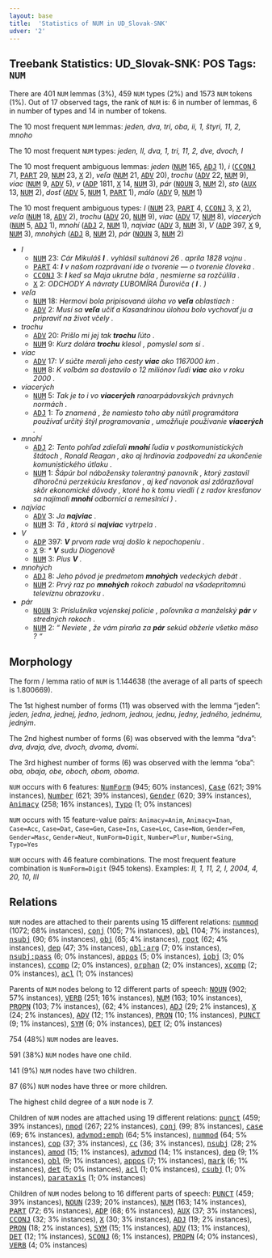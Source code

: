 ```yaml
---
layout: base
title:  'Statistics of NUM in UD_Slovak-SNK'
udver: '2'
---
```


## Treebank Statistics: UD_Slovak-SNK: POS Tags: `NUM`

There are 401 `NUM` lemmas (3%), 459 `NUM` types (2%) and 1573 `NUM` tokens (1%).
Out of 17 observed tags, the rank of `NUM` is: 6 in number of lemmas, 6 in number of types and 14 in number of tokens.

The 10 most frequent `NUM` lemmas: <em>jeden, dva, tri, oba, ii, 1, štyri, 11, 2, mnoho</em>

The 10 most frequent `NUM` types:  <em>jeden, II, dva, 1, tri, 11, 2, dve, dvoch, I</em>

The 10 most frequent ambiguous lemmas: <em>jeden</em> (<tt><a href="sk_snk-pos-NUM.html">NUM</a></tt> 165, <tt><a href="sk_snk-pos-ADJ.html">ADJ</a></tt> 1), <em>i</em> (<tt><a href="sk_snk-pos-CCONJ.html">CCONJ</a></tt> 71, <tt><a href="sk_snk-pos-PART.html">PART</a></tt> 29, <tt><a href="sk_snk-pos-NUM.html">NUM</a></tt> 23, <tt><a href="sk_snk-pos-X.html">X</a></tt> 2), <em>veľa</em> (<tt><a href="sk_snk-pos-NUM.html">NUM</a></tt> 21, <tt><a href="sk_snk-pos-ADV.html">ADV</a></tt> 20), <em>trochu</em> (<tt><a href="sk_snk-pos-ADV.html">ADV</a></tt> 22, <tt><a href="sk_snk-pos-NUM.html">NUM</a></tt> 9), <em>viac</em> (<tt><a href="sk_snk-pos-NUM.html">NUM</a></tt> 9, <tt><a href="sk_snk-pos-ADV.html">ADV</a></tt> 5), <em>v</em> (<tt><a href="sk_snk-pos-ADP.html">ADP</a></tt> 1811, <tt><a href="sk_snk-pos-X.html">X</a></tt> 14, <tt><a href="sk_snk-pos-NUM.html">NUM</a></tt> 3), <em>pár</em> (<tt><a href="sk_snk-pos-NOUN.html">NOUN</a></tt> 3, <tt><a href="sk_snk-pos-NUM.html">NUM</a></tt> 2), <em>sto</em> (<tt><a href="sk_snk-pos-AUX.html">AUX</a></tt> 13, <tt><a href="sk_snk-pos-NUM.html">NUM</a></tt> 2), <em>dosť</em> (<tt><a href="sk_snk-pos-ADV.html">ADV</a></tt> 5, <tt><a href="sk_snk-pos-NUM.html">NUM</a></tt> 1, <tt><a href="sk_snk-pos-PART.html">PART</a></tt> 1), <em>málo</em> (<tt><a href="sk_snk-pos-ADV.html">ADV</a></tt> 9, <tt><a href="sk_snk-pos-NUM.html">NUM</a></tt> 1)

The 10 most frequent ambiguous types:  <em>I</em> (<tt><a href="sk_snk-pos-NUM.html">NUM</a></tt> 23, <tt><a href="sk_snk-pos-PART.html">PART</a></tt> 4, <tt><a href="sk_snk-pos-CCONJ.html">CCONJ</a></tt> 3, <tt><a href="sk_snk-pos-X.html">X</a></tt> 2), <em>veľa</em> (<tt><a href="sk_snk-pos-NUM.html">NUM</a></tt> 18, <tt><a href="sk_snk-pos-ADV.html">ADV</a></tt> 2), <em>trochu</em> (<tt><a href="sk_snk-pos-ADV.html">ADV</a></tt> 20, <tt><a href="sk_snk-pos-NUM.html">NUM</a></tt> 9), <em>viac</em> (<tt><a href="sk_snk-pos-ADV.html">ADV</a></tt> 17, <tt><a href="sk_snk-pos-NUM.html">NUM</a></tt> 8), <em>viacerých</em> (<tt><a href="sk_snk-pos-NUM.html">NUM</a></tt> 5, <tt><a href="sk_snk-pos-ADJ.html">ADJ</a></tt> 1), <em>mnohí</em> (<tt><a href="sk_snk-pos-ADJ.html">ADJ</a></tt> 2, <tt><a href="sk_snk-pos-NUM.html">NUM</a></tt> 1), <em>najviac</em> (<tt><a href="sk_snk-pos-ADV.html">ADV</a></tt> 3, <tt><a href="sk_snk-pos-NUM.html">NUM</a></tt> 3), <em>V</em> (<tt><a href="sk_snk-pos-ADP.html">ADP</a></tt> 397, <tt><a href="sk_snk-pos-X.html">X</a></tt> 9, <tt><a href="sk_snk-pos-NUM.html">NUM</a></tt> 3), <em>mnohých</em> (<tt><a href="sk_snk-pos-ADJ.html">ADJ</a></tt> 8, <tt><a href="sk_snk-pos-NUM.html">NUM</a></tt> 2), <em>pár</em> (<tt><a href="sk_snk-pos-NOUN.html">NOUN</a></tt> 3, <tt><a href="sk_snk-pos-NUM.html">NUM</a></tt> 2)


* <em>I</em>
  * <tt><a href="sk_snk-pos-NUM.html">NUM</a></tt> 23: <em>Cár Mikuláš <b>I</b> . vyhlásil sultánovi 26 . apríla 1828 vojnu .</em>
  * <tt><a href="sk_snk-pos-PART.html">PART</a></tt> 4: <em><b>I</b> v našom rozprávaní ide o tvorenie — o tvorenie človeka .</em>
  * <tt><a href="sk_snk-pos-CCONJ.html">CCONJ</a></tt> 3: <em><b>I</b> keď sa Maja ukrutne bála , nesmierne sa rozčúlila .</em>
  * <tt><a href="sk_snk-pos-X.html">X</a></tt> 2: <em>ODCHODY A návraty ĽUBOMÍRA Ďuroviča ( <b>I</b> . )</em>
* <em>veľa</em>
  * <tt><a href="sk_snk-pos-NUM.html">NUM</a></tt> 18: <em>Hermovi bola pripisovaná úloha vo <b>veľa</b> oblastiach :</em>
  * <tt><a href="sk_snk-pos-ADV.html">ADV</a></tt> 2: <em>Musí sa <b>veľa</b> učiť a Kasandrinou úlohou bolo vychovať ju a pripraviť na život včely .</em>
* <em>trochu</em>
  * <tt><a href="sk_snk-pos-ADV.html">ADV</a></tt> 20: <em>Prišlo mi jej tak <b>trochu</b> ľúto .</em>
  * <tt><a href="sk_snk-pos-NUM.html">NUM</a></tt> 9: <em>Kurz dolára <b>trochu</b> klesol , pomyslel som si .</em>
* <em>viac</em>
  * <tt><a href="sk_snk-pos-ADV.html">ADV</a></tt> 17: <em>V súčte merali jeho cesty <b>viac</b> ako 1167000 km .</em>
  * <tt><a href="sk_snk-pos-NUM.html">NUM</a></tt> 8: <em>K voľbám sa dostavilo o 12 miliónov ľudí <b>viac</b> ako v roku 2000 .</em>
* <em>viacerých</em>
  * <tt><a href="sk_snk-pos-NUM.html">NUM</a></tt> 5: <em>Tak je to i vo <b>viacerých</b> ranoarpádovských právnych normách .</em>
  * <tt><a href="sk_snk-pos-ADJ.html">ADJ</a></tt> 1: <em>To znamená , že namiesto toho aby nútil programátora používať určitý štýl programovania , umožňuje použivanie <b>viacerých</b> .</em>
* <em>mnohí</em>
  * <tt><a href="sk_snk-pos-ADJ.html">ADJ</a></tt> 2: <em>Tento pohľad zdieľali <b>mnohí</b> ľudia v postkomunistických štátoch , Ronald Reagan , ako aj hrdinovia zodpovední za ukončenie komunistického útlaku .</em>
  * <tt><a href="sk_snk-pos-NUM.html">NUM</a></tt> 1: <em>Šápúr bol nábožensky tolerantný panovník , ktorý zastavil dlhoročnú perzekúciu kresťanov , aj keď navonok asi zdôrazňoval skôr ekonomické dôvody , ktoré ho k tomu viedli ( z radov kresťanov sa najímali <b>mnohí</b> odborníci a remeslníci ) .</em>
* <em>najviac</em>
  * <tt><a href="sk_snk-pos-ADV.html">ADV</a></tt> 3: <em>Ja <b>najviac</b> .</em>
  * <tt><a href="sk_snk-pos-NUM.html">NUM</a></tt> 3: <em>Tá , ktorá si <b>najviac</b> vytrpela .</em>
* <em>V</em>
  * <tt><a href="sk_snk-pos-ADP.html">ADP</a></tt> 397: <em><b>V</b> prvom rade vraj došlo k nepochopeniu .</em>
  * <tt><a href="sk_snk-pos-X.html">X</a></tt> 9: <em>* <b>V</b> sudu Diogenově</em>
  * <tt><a href="sk_snk-pos-NUM.html">NUM</a></tt> 3: <em>Pius <b>V</b> .</em>
* <em>mnohých</em>
  * <tt><a href="sk_snk-pos-ADJ.html">ADJ</a></tt> 8: <em>Jeho pôvod je predmetom <b>mnohých</b> vedeckých debát .</em>
  * <tt><a href="sk_snk-pos-NUM.html">NUM</a></tt> 2: <em>Prvý raz po <b>mnohých</b> rokoch zabudol na všadeprítomnú televíznu obrazovku .</em>
* <em>pár</em>
  * <tt><a href="sk_snk-pos-NOUN.html">NOUN</a></tt> 3: <em>Príslušníka vojenskej polície , poľovníka a manželský <b>pár</b> v stredných rokoch .</em>
  * <tt><a href="sk_snk-pos-NUM.html">NUM</a></tt> 2: <em>“ Neviete , že vám piraňa za <b>pár</b> sekúd obžerie všetko mäso ? “</em>

## Morphology

The form / lemma ratio of `NUM` is 1.144638 (the average of all parts of speech is 1.800669).

The 1st highest number of forms (11) was observed with the lemma “jeden”: <em>jeden, jedna, jednej, jedno, jednom, jednou, jednu, jedny, jedného, jednému, jedným</em>.

The 2nd highest number of forms (6) was observed with the lemma “dva”: <em>dva, dvaja, dve, dvoch, dvoma, dvomi</em>.

The 3rd highest number of forms (6) was observed with the lemma “oba”: <em>oba, obaja, obe, oboch, obom, oboma</em>.

`NUM` occurs with 6 features: <tt><a href="sk_snk-feat-NumForm.html">NumForm</a></tt> (945; 60% instances), <tt><a href="sk_snk-feat-Case.html">Case</a></tt> (621; 39% instances), <tt><a href="sk_snk-feat-Number.html">Number</a></tt> (621; 39% instances), <tt><a href="sk_snk-feat-Gender.html">Gender</a></tt> (620; 39% instances), <tt><a href="sk_snk-feat-Animacy.html">Animacy</a></tt> (258; 16% instances), <tt><a href="sk_snk-feat-Typo.html">Typo</a></tt> (1; 0% instances)

`NUM` occurs with 15 feature-value pairs: `Animacy=Anim`, `Animacy=Inan`, `Case=Acc`, `Case=Dat`, `Case=Gen`, `Case=Ins`, `Case=Loc`, `Case=Nom`, `Gender=Fem`, `Gender=Masc`, `Gender=Neut`, `NumForm=Digit`, `Number=Plur`, `Number=Sing`, `Typo=Yes`

`NUM` occurs with 46 feature combinations.
The most frequent feature combination is `NumForm=Digit` (945 tokens).
Examples: <em>II, 1, 11, 2, I, 2004, 4, 20, 10, III</em>


## Relations

`NUM` nodes are attached to their parents using 15 different relations: <tt><a href="sk_snk-dep-nummod.html">nummod</a></tt> (1072; 68% instances), <tt><a href="sk_snk-dep-conj.html">conj</a></tt> (105; 7% instances), <tt><a href="sk_snk-dep-obl.html">obl</a></tt> (104; 7% instances), <tt><a href="sk_snk-dep-nsubj.html">nsubj</a></tt> (90; 6% instances), <tt><a href="sk_snk-dep-obj.html">obj</a></tt> (65; 4% instances), <tt><a href="sk_snk-dep-root.html">root</a></tt> (62; 4% instances), <tt><a href="sk_snk-dep-dep.html">dep</a></tt> (47; 3% instances), <tt><a href="sk_snk-dep-obl-arg.html">obl:arg</a></tt> (7; 0% instances), <tt><a href="sk_snk-dep-nsubj-pass.html">nsubj:pass</a></tt> (6; 0% instances), <tt><a href="sk_snk-dep-appos.html">appos</a></tt> (5; 0% instances), <tt><a href="sk_snk-dep-iobj.html">iobj</a></tt> (3; 0% instances), <tt><a href="sk_snk-dep-ccomp.html">ccomp</a></tt> (2; 0% instances), <tt><a href="sk_snk-dep-orphan.html">orphan</a></tt> (2; 0% instances), <tt><a href="sk_snk-dep-xcomp.html">xcomp</a></tt> (2; 0% instances), <tt><a href="sk_snk-dep-acl.html">acl</a></tt> (1; 0% instances)

Parents of `NUM` nodes belong to 12 different parts of speech: <tt><a href="sk_snk-pos-NOUN.html">NOUN</a></tt> (902; 57% instances), <tt><a href="sk_snk-pos-VERB.html">VERB</a></tt> (251; 16% instances), <tt><a href="sk_snk-pos-NUM.html">NUM</a></tt> (163; 10% instances), <tt><a href="sk_snk-pos-PROPN.html">PROPN</a></tt> (103; 7% instances),  (62; 4% instances), <tt><a href="sk_snk-pos-ADJ.html">ADJ</a></tt> (29; 2% instances), <tt><a href="sk_snk-pos-X.html">X</a></tt> (24; 2% instances), <tt><a href="sk_snk-pos-ADV.html">ADV</a></tt> (12; 1% instances), <tt><a href="sk_snk-pos-PRON.html">PRON</a></tt> (10; 1% instances), <tt><a href="sk_snk-pos-PUNCT.html">PUNCT</a></tt> (9; 1% instances), <tt><a href="sk_snk-pos-SYM.html">SYM</a></tt> (6; 0% instances), <tt><a href="sk_snk-pos-DET.html">DET</a></tt> (2; 0% instances)

754 (48%) `NUM` nodes are leaves.

591 (38%) `NUM` nodes have one child.

141 (9%) `NUM` nodes have two children.

87 (6%) `NUM` nodes have three or more children.

The highest child degree of a `NUM` node is 7.

Children of `NUM` nodes are attached using 19 different relations: <tt><a href="sk_snk-dep-punct.html">punct</a></tt> (459; 39% instances), <tt><a href="sk_snk-dep-nmod.html">nmod</a></tt> (267; 22% instances), <tt><a href="sk_snk-dep-conj.html">conj</a></tt> (99; 8% instances), <tt><a href="sk_snk-dep-case.html">case</a></tt> (69; 6% instances), <tt><a href="sk_snk-dep-advmod-emph.html">advmod:emph</a></tt> (64; 5% instances), <tt><a href="sk_snk-dep-nummod.html">nummod</a></tt> (64; 5% instances), <tt><a href="sk_snk-dep-cop.html">cop</a></tt> (37; 3% instances), <tt><a href="sk_snk-dep-cc.html">cc</a></tt> (36; 3% instances), <tt><a href="sk_snk-dep-nsubj.html">nsubj</a></tt> (28; 2% instances), <tt><a href="sk_snk-dep-amod.html">amod</a></tt> (15; 1% instances), <tt><a href="sk_snk-dep-advmod.html">advmod</a></tt> (14; 1% instances), <tt><a href="sk_snk-dep-dep.html">dep</a></tt> (9; 1% instances), <tt><a href="sk_snk-dep-obl.html">obl</a></tt> (9; 1% instances), <tt><a href="sk_snk-dep-appos.html">appos</a></tt> (7; 1% instances), <tt><a href="sk_snk-dep-mark.html">mark</a></tt> (6; 1% instances), <tt><a href="sk_snk-dep-det.html">det</a></tt> (5; 0% instances), <tt><a href="sk_snk-dep-acl.html">acl</a></tt> (1; 0% instances), <tt><a href="sk_snk-dep-csubj.html">csubj</a></tt> (1; 0% instances), <tt><a href="sk_snk-dep-parataxis.html">parataxis</a></tt> (1; 0% instances)

Children of `NUM` nodes belong to 16 different parts of speech: <tt><a href="sk_snk-pos-PUNCT.html">PUNCT</a></tt> (459; 39% instances), <tt><a href="sk_snk-pos-NOUN.html">NOUN</a></tt> (239; 20% instances), <tt><a href="sk_snk-pos-NUM.html">NUM</a></tt> (163; 14% instances), <tt><a href="sk_snk-pos-PART.html">PART</a></tt> (72; 6% instances), <tt><a href="sk_snk-pos-ADP.html">ADP</a></tt> (68; 6% instances), <tt><a href="sk_snk-pos-AUX.html">AUX</a></tt> (37; 3% instances), <tt><a href="sk_snk-pos-CCONJ.html">CCONJ</a></tt> (32; 3% instances), <tt><a href="sk_snk-pos-X.html">X</a></tt> (30; 3% instances), <tt><a href="sk_snk-pos-ADJ.html">ADJ</a></tt> (19; 2% instances), <tt><a href="sk_snk-pos-PRON.html">PRON</a></tt> (18; 2% instances), <tt><a href="sk_snk-pos-SYM.html">SYM</a></tt> (15; 1% instances), <tt><a href="sk_snk-pos-ADV.html">ADV</a></tt> (13; 1% instances), <tt><a href="sk_snk-pos-DET.html">DET</a></tt> (12; 1% instances), <tt><a href="sk_snk-pos-SCONJ.html">SCONJ</a></tt> (6; 1% instances), <tt><a href="sk_snk-pos-PROPN.html">PROPN</a></tt> (4; 0% instances), <tt><a href="sk_snk-pos-VERB.html">VERB</a></tt> (4; 0% instances)

